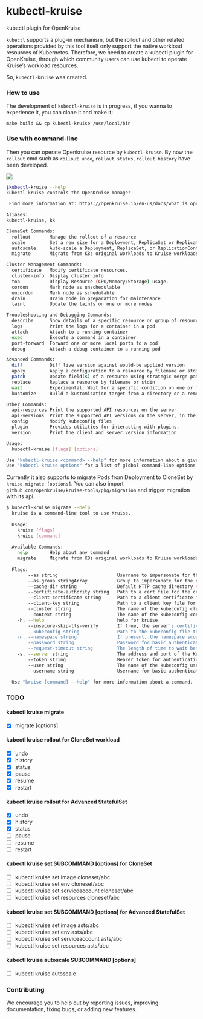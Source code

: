 # kubectl-kruise
kubectl plugin for OpenKruise

`kubectl` supports a plug-in mechanism, but the rollout and other related operations provided by this tool itself only support the native workload resources of Kubernetes.
Therefore, we need to create a kubectl plugin for OpenKruise, through which community users can use kubectl to operate Kruise’s workload resources.

So, `kubectl-kruise` was created.

### How to use
The development of  `kubectl-kruise`  is in progress, if you wanna to experience it, you can clone it and make it:

```
make build && cp kubectl-kruise /usr/local/bin

```

### Use with command-line 

Then you can operate Openkruise resource by `kubectl-kruise`.
By now the `rollout` cmd such as `rollout undo`, `rollout status`, `rollout history` have been developed.

![](https://tva1.sinaimg.cn/large/008i3skNgy1gqmmcx5nlqj31eo0je420.jpg)


```bash
$kubectl-kruise --help
kubectl-kruise controls the OpenKruise manager.

 Find more information at: https://openkruise.io/en-us/docs/what_is_openkruise.html

Aliases:
kubectl-kruise, kk

CloneSet Commands:
  rollout       Manage the rollout of a resource
  scale         Set a new size for a Deployment, ReplicaSet or Replication Controller
  autoscale     Auto-scale a Deployment, ReplicaSet, or ReplicationController
  migrate       Migrate from K8s original workloads to Kruise workloads

Cluster Management Commands:
  certificate   Modify certificate resources.
  cluster-info  Display cluster info
  top           Display Resource (CPU/Memory/Storage) usage.
  cordon        Mark node as unschedulable
  uncordon      Mark node as schedulable
  drain         Drain node in preparation for maintenance
  taint         Update the taints on one or more nodes

Troubleshooting and Debugging Commands:
  describe      Show details of a specific resource or group of resources
  logs          Print the logs for a container in a pod
  attach        Attach to a running container
  exec          Execute a command in a container
  port-forward  Forward one or more local ports to a pod
  debug         Attach a debug container to a running pod

Advanced Commands:
  diff          Diff live version against would-be applied version
  apply         Apply a configuration to a resource by filename or stdin
  patch         Update field(s) of a resource using strategic merge patch
  replace       Replace a resource by filename or stdin
  wait          Experimental: Wait for a specific condition on one or many resources.
  kustomize     Build a kustomization target from a directory or a remote url.

Other Commands:
  api-resources Print the supported API resources on the server
  api-versions  Print the supported API versions on the server, in the form of "group/version"
  config        Modify kubeconfig files
  plugin        Provides utilities for interacting with plugins.
  version       Print the client and server version information

Usage:
  kubectl-kruise [flags] [options]

Use "kubectl-kruise <command> --help" for more information about a given command.
Use "kubectl-kruise options" for a list of global command-line options (applies to all commands).

```

Currently it also supports to migrate Pods from Deployment to CloneSet by `kruise migrate [options]`.
You can also import `github.com/openkruise/kruise-tools/pkg/migration` and trigger migration with its api.

```bash
$ kubectl-kruise migrate --help
  kruise is a command-line tool to use Kruise.
  
  Usage:
    kruise [flags]
    kruise [command]
  
  Available Commands:
    help        Help about any command
    migrate     Migrate from K8s original workloads to Kruise workloads
  
  Flags:
        --as string                      Username to impersonate for the operation
        --as-group stringArray           Group to impersonate for the operation, this flag can be repeated to specify multiple groups.
        --cache-dir string               Default HTTP cache directory (default "/Users/wsy/.kube/http-cache")
        --certificate-authority string   Path to a cert file for the certificate authority
        --client-certificate string      Path to a client certificate file for TLS
        --client-key string              Path to a client key file for TLS
        --cluster string                 The name of the kubeconfig cluster to use
        --context string                 The name of the kubeconfig context to use
    -h, --help                           help for kruise
        --insecure-skip-tls-verify       If true, the server's certificate will not be checked for validity. This will make your HTTPS connections insecure
        --kubeconfig string              Path to the kubeconfig file to use for CLI requests.
    -n, --namespace string               If present, the namespace scope for this CLI request
        --password string                Password for basic authentication to the API server
        --request-timeout string         The length of time to wait before giving up on a single server request. Non-zero values should contain a corresponding time unit (e.g. 1s, 2m, 3h). A value of zero means don't timeout requests. (default "0")
    -s, --server string                  The address and port of the Kubernetes API server
        --token string                   Bearer token for authentication to the API server
        --user string                    The name of the kubeconfig user to use
        --username string                Username for basic authentication to the API server
  
  Use "kruise [command] --help" for more information about a command.
```

### TODO
#### kubectl kruise migrate
   * [x] migrate [options]
   
#### kubectl kruise rollout for CloneSet workload
   * [x] undo
   * [x] history
   * [x] status
   * [x] pause
   * [x] resume
   * [x] restart
   
#### kubectl kruise rollout for Advanced StatefulSet
   * [x]  undo
   * [x] history
   * [x] status
   * [ ] pause
   * [ ] resume
   * [ ] restart
   
#### kubectl kruise set SUBCOMMAND [options] for CloneSet
   * [ ] kubectl kruise set image cloneset/abc
   * [ ] kubectl kruise set env cloneset/abc
   * [ ] kubectl kruise set serviceaccount cloneset/abc
   * [ ] kubectl kruise set resources cloneset/abc
   
#### kubectl kruise set SUBCOMMAND [options] for Advanced StatefulSet
   * [ ] kubectl kruise set image asts/abc
   * [ ] kubectl kruise set env asts/abc
   * [ ] kubectl kruise set serviceaccount asts/abc
   * [ ] kubectl kruise set resources asts/abc
   
#### kubectl kruise autoscale SUBCOMMAND [options]
   * [ ] kubectl kruise autoscale 
 

### Contributing
We encourage you to help out by reporting issues, improving documentation, fixing bugs, or adding new features. 
